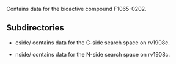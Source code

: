 Contains data for the bioactive compound F1065-0202.

## Subdirectories

- cside/ contains data for the C-side search space on rv1908c.

- nside/ contains data for the N-side search space on rv1908c.

